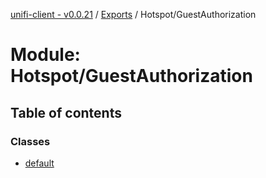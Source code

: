 [unifi-client - v0.0.21](../README.md) / [Exports](../modules.md) / Hotspot/GuestAuthorization

# Module: Hotspot/GuestAuthorization

## Table of contents

### Classes

- [default](../classes/hotspot_guestauthorization.default.md)
